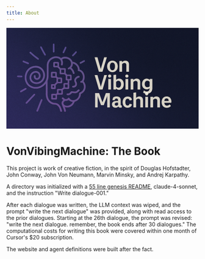 ```yaml
---
title: About
---
```


![VonVibingMachine Social Card](../static/img/social-card.png)

# VonVibingMachine: The Book

This project is work of creative fiction, in the spirit of Douglas Hofstadter, John Conway, John Von Neumann, Marvin Minsky, and Andrej Karpathy. 

A directory was initialized with a [55 line genesis README](genesis.md), claude-4-sonnet, and the instruction "Write dialogue-001." 

After each dialogue was written, the LLM context was wiped, and the prompt "write the next dialogue" was provided, along with read access to the prior dialogues. Starting at the 26th dialogue, the prompt was revised: "write the next dialogue. remember, the book ends after 30 dialogues." The computational costs for writing this book were covered within one month of Cursor's $20 subscription.

The website and agent definitions were built after the fact. 